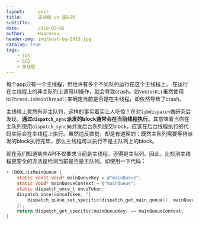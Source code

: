 ```yaml
---
layout:     post                   
title:      主线程 vs 主队列
subtitle:               
date:       2018-03-05             
author:     Hearnseu  
header-img: img/post-bg-2015.jpg                        
catalog: true                       
tags:                              
    - iOS
    - GCD
    - 多线程
---
```



每个app只有一个主线程，但也许有多个不同队列运行在这个主线程上。
在运行在主线程上的非主队列上调用UI操作，就会导致crash。如`VektorKit`虽然使用`NSThread.isMainThread()`来确定当前是否是在主线程，却依然导致了crash。

主线程上竟然有非主队列，这样的事实着实让人吃惊！在对`libdispatch`做研究后发现，**通过`dispatch_sync`派发的block通常会在当前线程执行**。其意味着当你在主队列使用`dispatch_sync`向并发后台队列提交block，应该在后台线程执行的代码实际会在主线程上执行。虽然违反直觉，却是有道理的：既然主队列需要等待派发的block执行完毕，那么主线程可以执行不是主队列上的block。


现在我们知道某些API不仅要求当前是主线程，还得是主队列。因此，比检测主线程更安全的方法是检测当前是否是主队列。如使用一下代码：

```objective-c
+ (BOOL)isMainQueue {
    static const void* mainQueueKey = @"mainQueue";
    static void* mainQueueContext = @"mainQueue";
    static dispatch_once_t onceToken;
    dispatch_once(&onceToken, ^{
        dispatch_queue_set_specific(dispatch_get_main_queue(), mainQueueKey, mainQueueContext, nil);
    });
    return dispatch_get_specific(mainQueueKey) == mainQueueContext;
}
```

[](http://blog.benjamin-encz.de/post/main-queue-vs-main-thread/)



